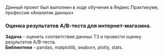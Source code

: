 Данный проект был выполнен в ходе обучения в Яндекс.Практикуме, профессия «Аналитик данных»
### Оценка результатов А/В-теста для интернет-магазина.
  
**Задача** - оценить соответствие данных ТЗ и провести оценку результатов A/B-теста.   
**Библиотеки** - pandas, matplotlib, seaborn, plotly, stats.

